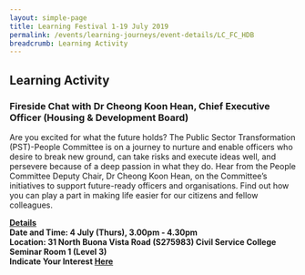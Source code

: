 ```yaml
---
layout: simple-page
title: Learning Festival 1-19 July 2019
permalink: /events/learning-journeys/event-details/LC_FC_HDB
breadcrumb: Learning Activity
---
```


## Learning Activity
### Fireside Chat with Dr Cheong Koon Hean, Chief Executive Officer (Housing & Development Board) 

Are you excited for what the future holds? The Public Sector Transformation (PST)-People Committee is on a journey to nurture and enable officers who desire to break new ground, can take risks and execute ideas well, and persevere because of a deep passion in what they do. Hear from the People Committee Deputy Chair, Dr Cheong Koon Hean, on the Committee’s initiatives to support future-ready officers and organisations. Find out how you can play a part in making life easier for our citizens and fellow colleagues. 

<b><u>Details</u><br>
**Date and Time: 4 July (Thurs), 3.00pm - 4.30pm** <br>
**Location: 31 North Buona Vista Road (S275983) Civil Service College <br>Seminar Room 1 (Level 3)** <br>
**Indicate Your Interest [Here](https://www.eventbrite.sg/e/psw-2019-fireside-chat-series-chat-with-ce-cheong-koon-hean-tickets-61285310012)** 

